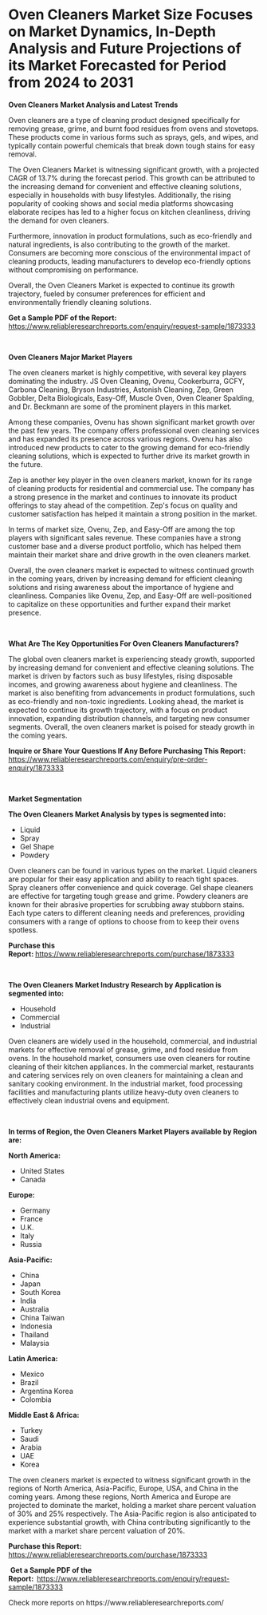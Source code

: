 <p><h1>Oven Cleaners Market Size Focuses on Market Dynamics, In-Depth Analysis and Future Projections of its Market Forecasted for Period from 2024 to 2031</h1></p><p><strong>Oven Cleaners Market Analysis and Latest Trends</strong></p>
<p><p>Oven cleaners are a type of cleaning product designed specifically for removing grease, grime, and burnt food residues from ovens and stovetops. These products come in various forms such as sprays, gels, and wipes, and typically contain powerful chemicals that break down tough stains for easy removal.</p><p>The Oven Cleaners Market is witnessing significant growth, with a projected CAGR of 13.7% during the forecast period. This growth can be attributed to the increasing demand for convenient and effective cleaning solutions, especially in households with busy lifestyles. Additionally, the rising popularity of cooking shows and social media platforms showcasing elaborate recipes has led to a higher focus on kitchen cleanliness, driving the demand for oven cleaners.</p><p>Furthermore, innovation in product formulations, such as eco-friendly and natural ingredients, is also contributing to the growth of the market. Consumers are becoming more conscious of the environmental impact of cleaning products, leading manufacturers to develop eco-friendly options without compromising on performance.</p><p>Overall, the Oven Cleaners Market is expected to continue its growth trajectory, fueled by consumer preferences for efficient and environmentally friendly cleaning solutions.</p></p>
<p><strong>Get a Sample PDF of the Report:&nbsp;</strong> <a href="https://www.reliableresearchreports.com/enquiry/request-sample/1873333">https://www.reliableresearchreports.com/enquiry/request-sample/1873333</a></p>
<p>&nbsp;</p>
<p><strong>Oven Cleaners Major Market Players</strong></p>
<p><p>The oven cleaners market is highly competitive, with several key players dominating the industry. JS Oven Cleaning, Ovenu, Cookerburra, GCFY, Carbona Cleaning, Bryson Industries, Astonish Cleaning, Zep, Green Gobbler, Delta Biologicals, Easy-Off, Muscle Oven, Oven Cleaner Spalding, and Dr. Beckmann are some of the prominent players in this market.</p><p>Among these companies, Ovenu has shown significant market growth over the past few years. The company offers professional oven cleaning services and has expanded its presence across various regions. Ovenu has also introduced new products to cater to the growing demand for eco-friendly cleaning solutions, which is expected to further drive its market growth in the future.</p><p>Zep is another key player in the oven cleaners market, known for its range of cleaning products for residential and commercial use. The company has a strong presence in the market and continues to innovate its product offerings to stay ahead of the competition. Zep's focus on quality and customer satisfaction has helped it maintain a strong position in the market.</p><p>In terms of market size, Ovenu, Zep, and Easy-Off are among the top players with significant sales revenue. These companies have a strong customer base and a diverse product portfolio, which has helped them maintain their market share and drive growth in the oven cleaners market.</p><p>Overall, the oven cleaners market is expected to witness continued growth in the coming years, driven by increasing demand for efficient cleaning solutions and rising awareness about the importance of hygiene and cleanliness. Companies like Ovenu, Zep, and Easy-Off are well-positioned to capitalize on these opportunities and further expand their market presence.</p></p>
<p>&nbsp;</p>
<p><strong>What Are The Key Opportunities For Oven Cleaners Manufacturers?</strong></p>
<p><p>The global oven cleaners market is experiencing steady growth, supported by increasing demand for convenient and effective cleaning solutions. The market is driven by factors such as busy lifestyles, rising disposable incomes, and growing awareness about hygiene and cleanliness. The market is also benefiting from advancements in product formulations, such as eco-friendly and non-toxic ingredients. Looking ahead, the market is expected to continue its growth trajectory, with a focus on product innovation, expanding distribution channels, and targeting new consumer segments. Overall, the oven cleaners market is poised for steady growth in the coming years.</p></p>
<p><strong>Inquire or Share Your Questions If Any Before Purchasing This Report:</strong> <a href="https://www.reliableresearchreports.com/enquiry/pre-order-enquiry/1873333">https://www.reliableresearchreports.com/enquiry/pre-order-enquiry/1873333</a></p>
<p>&nbsp;</p>
<p><strong>Market Segmentation</strong></p>
<p><strong>The Oven Cleaners Market Analysis by types is segmented into:</strong></p>
<p><ul><li>Liquid</li><li>Spray</li><li>Gel Shape</li><li>Powdery</li></ul></p>
<p><p>Oven cleaners can be found in various types on the market. Liquid cleaners are popular for their easy application and ability to reach tight spaces. Spray cleaners offer convenience and quick coverage. Gel shape cleaners are effective for targeting tough grease and grime. Powdery cleaners are known for their abrasive properties for scrubbing away stubborn stains. Each type caters to different cleaning needs and preferences, providing consumers with a range of options to choose from to keep their ovens spotless.</p></p>
<p><strong>Purchase this Report:&nbsp;</strong><a href="https://www.reliableresearchreports.com/purchase/1873333">https://www.reliableresearchreports.com/purchase/1873333</a></p>
<p>&nbsp;</p>
<p><strong>The Oven Cleaners Market Industry Research by Application is segmented into:</strong></p>
<p><ul><li>Household</li><li>Commercial</li><li>Industrial</li></ul></p>
<p><p>Oven cleaners are widely used in the household, commercial, and industrial markets for effective removal of grease, grime, and food residue from ovens. In the household market, consumers use oven cleaners for routine cleaning of their kitchen appliances. In the commercial market, restaurants and catering services rely on oven cleaners for maintaining a clean and sanitary cooking environment. In the industrial market, food processing facilities and manufacturing plants utilize heavy-duty oven cleaners to effectively clean industrial ovens and equipment.</p></p>
<p>&nbsp;</p>
<p><strong>In terms of Region, the Oven Cleaners Market Players available by Region are:</strong></p>
<p>
    <p> <strong> North America: </strong>
        <ul>
            <li>United States</li>
            <li>Canada</li>
        </ul>
        </p> 
    <p> <strong> Europe: </strong>
        <ul>
            <li>Germany</li>
            <li>France</li>
            <li>U.K.</li>
            <li>Italy</li>
            <li>Russia</li>
        </ul>
        </p> 
    <p> <strong> Asia-Pacific: </strong>
        <ul>
            <li>China</li>
            <li>Japan</li>
            <li>South Korea</li>
            <li>India</li>
            <li>Australia</li>
            <li>China Taiwan</li>
            <li>Indonesia</li>
            <li>Thailand</li>
            <li>Malaysia</li>
        </ul>
        </p> 
    <p> <strong> Latin America: </strong>
        <ul>
            <li>Mexico</li>
            <li>Brazil</li>
            <li>Argentina Korea</li>
            <li>Colombia</li>
        </ul>
        </p> 
    <p> <strong> Middle East & Africa: </strong>
        <ul>
            <li>Turkey</li>
            <li>Saudi</li>
            <li>Arabia</li>
            <li>UAE</li>
            <li>Korea</li>
        </ul>
    </p>
    </p>
<p><p>The oven cleaners market is expected to witness significant growth in the regions of North America, Asia-Pacific, Europe, USA, and China in the coming years. Among these regions, North America and Europe are projected to dominate the market, holding a market share percent valuation of 30% and 25% respectively. The Asia-Pacific region is also anticipated to experience substantial growth, with China contributing significantly to the market with a market share percent valuation of 20%.</p></p>
<p><strong>Purchase this Report: </strong><a href="https://www.reliableresearchreports.com/purchase/1873333">https://www.reliableresearchreports.com/purchase/1873333</a></p>
<p>&nbsp;<strong>Get a Sample PDF of the Report:&nbsp;&nbsp;</strong><a href="https://www.reliableresearchreports.com/enquiry/request-sample/1873333">https://www.reliableresearchreports.com/enquiry/request-sample/1873333</a></p>
<p><strong></strong></p>
<p>Check more reports on https://www.reliableresearchreports.com/</p>
